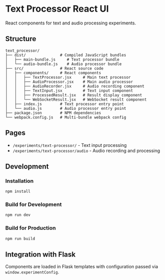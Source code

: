 # Text Processor React UI

React components for text and audio processing experiments.

## Structure

```
text_processor/
├── dist/               # Compiled JavaScript bundles
│   ├── main-bundle.js     # Text processor bundle
│   └── audio-bundle.js    # Audio processor bundle
├── src/                # React source code
│   ├── components/     # React components
│   │   ├── TextProcessor.jsx     # Main text processor
│   │   ├── AudioProcessor.jsx    # Main audio processor
│   │   ├── AudioRecorder.jsx     # Audio recording component
│   │   ├── TextInput.jsx         # Text input component
│   │   ├── ProcessedResult.jsx   # Result display component
│   │   └── WebSocketResult.jsx   # WebSocket result component
│   ├── index.js        # Text processor entry point
│   └── audio.js        # Audio processor entry point
├── package.json        # NPM dependencies
└── webpack.config.js   # Multi-bundle webpack config
```

## Pages

- `/experiments/text-processor/` - Text input processing
- `/experiments/text-processor/audio` - Audio recording and processing

## Development

### Installation

```bash
npm install
```

### Build for Development

```bash
npm run dev
```

### Build for Production

```bash
npm run build
```

## Integration with Flask

Components are loaded in Flask templates with configuration passed via `window.experimentConfig`. 